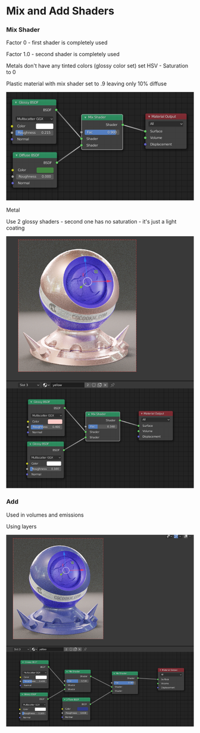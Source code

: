 # Mix and Add Shaders

### Mix Shader

Factor 0 - first shader is completely used

Factor 1.0 - second shader is completely used

Metals don't have any tinted colors \(glossy color set\) set HSV - Saturation to 0

Plastic material with mix shader set to .9 leaving only 10% diffuse

![](../../.gitbook/assets/image%20%2843%29.png)

Metal

Use 2 glossy shaders - second one has no saturation - it's just a light coating

![](../../.gitbook/assets/image%20%2840%29.png)



### Add

Used in volumes and emissions



Using layers

![](../../.gitbook/assets/image%20%2842%29.png)

